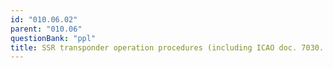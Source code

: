 ```yaml
---
id: "010.06.02"
parent: "010.06"
questionBank: "ppl"
title: SSR transponder operation procedures (including ICAO doc. 7030...
---
```

